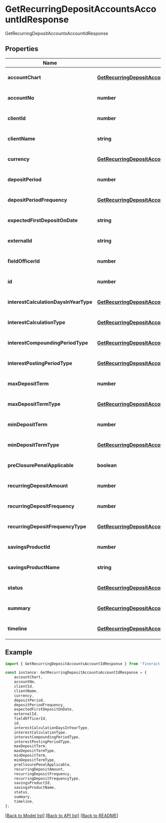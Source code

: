 # GetRecurringDepositAccountsAccountIdResponse

GetRecurringDepositAccountsAccountIdResponse

## Properties

Name | Type | Description | Notes
------------ | ------------- | ------------- | -------------
**accountChart** | [**GetRecurringDepositAccountsAccountChart**](GetRecurringDepositAccountsAccountChart.md) |  | [optional] [default to undefined]
**accountNo** | **number** |  | [optional] [default to undefined]
**clientId** | **number** |  | [optional] [default to undefined]
**clientName** | **string** |  | [optional] [default to undefined]
**currency** | [**GetRecurringDepositAccountsCurrency**](GetRecurringDepositAccountsCurrency.md) |  | [optional] [default to undefined]
**depositPeriod** | **number** |  | [optional] [default to undefined]
**depositPeriodFrequency** | [**GetRecurringDepositAccountsDepositPeriodFrequency**](GetRecurringDepositAccountsDepositPeriodFrequency.md) |  | [optional] [default to undefined]
**expectedFirstDepositOnDate** | **string** |  | [optional] [default to undefined]
**externalId** | **string** |  | [optional] [default to undefined]
**fieldOfficerId** | **number** |  | [optional] [default to undefined]
**id** | **number** |  | [optional] [default to undefined]
**interestCalculationDaysInYearType** | [**GetRecurringDepositAccountsInterestCalculationDaysInYearType**](GetRecurringDepositAccountsInterestCalculationDaysInYearType.md) |  | [optional] [default to undefined]
**interestCalculationType** | [**GetRecurringDepositAccountsInterestCalculationType**](GetRecurringDepositAccountsInterestCalculationType.md) |  | [optional] [default to undefined]
**interestCompoundingPeriodType** | [**GetRecurringDepositAccountsInterestCompoundingPeriodType**](GetRecurringDepositAccountsInterestCompoundingPeriodType.md) |  | [optional] [default to undefined]
**interestPostingPeriodType** | [**GetRecurringDepositAccountsInterestPostingPeriodType**](GetRecurringDepositAccountsInterestPostingPeriodType.md) |  | [optional] [default to undefined]
**maxDepositTerm** | **number** |  | [optional] [default to undefined]
**maxDepositTermType** | [**GetRecurringDepositAccountsMaxDepositTermType**](GetRecurringDepositAccountsMaxDepositTermType.md) |  | [optional] [default to undefined]
**minDepositTerm** | **number** |  | [optional] [default to undefined]
**minDepositTermType** | [**GetRecurringDepositAccountsMinDepositTermType**](GetRecurringDepositAccountsMinDepositTermType.md) |  | [optional] [default to undefined]
**preClosurePenalApplicable** | **boolean** |  | [optional] [default to undefined]
**recurringDepositAmount** | **number** |  | [optional] [default to undefined]
**recurringDepositFrequency** | **number** |  | [optional] [default to undefined]
**recurringDepositFrequencyType** | [**GetRecurringDepositAccountsRecurringDepositFrequencyType**](GetRecurringDepositAccountsRecurringDepositFrequencyType.md) |  | [optional] [default to undefined]
**savingsProductId** | **number** |  | [optional] [default to undefined]
**savingsProductName** | **string** |  | [optional] [default to undefined]
**status** | [**GetRecurringDepositAccountsStatus**](GetRecurringDepositAccountsStatus.md) |  | [optional] [default to undefined]
**summary** | [**GetRecurringDepositAccountsSummary**](GetRecurringDepositAccountsSummary.md) |  | [optional] [default to undefined]
**timeline** | [**GetRecurringDepositAccountsTimeline**](GetRecurringDepositAccountsTimeline.md) |  | [optional] [default to undefined]

## Example

```typescript
import { GetRecurringDepositAccountsAccountIdResponse } from 'fineract-typescript-client';

const instance: GetRecurringDepositAccountsAccountIdResponse = {
    accountChart,
    accountNo,
    clientId,
    clientName,
    currency,
    depositPeriod,
    depositPeriodFrequency,
    expectedFirstDepositOnDate,
    externalId,
    fieldOfficerId,
    id,
    interestCalculationDaysInYearType,
    interestCalculationType,
    interestCompoundingPeriodType,
    interestPostingPeriodType,
    maxDepositTerm,
    maxDepositTermType,
    minDepositTerm,
    minDepositTermType,
    preClosurePenalApplicable,
    recurringDepositAmount,
    recurringDepositFrequency,
    recurringDepositFrequencyType,
    savingsProductId,
    savingsProductName,
    status,
    summary,
    timeline,
};
```

[[Back to Model list]](../README.md#documentation-for-models) [[Back to API list]](../README.md#documentation-for-api-endpoints) [[Back to README]](../README.md)
